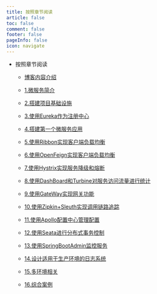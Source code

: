 ```yaml
---
title: 按照章节阅读
article: false
toc: false
comment: false
footer: false
pageInfo: false
icon: navigate
---
```


- 按照章节阅读

    - <a class="breadcrumb-link" href="springcloud-eureka-chapter-0.博客内容介绍.html">博客内容介绍</a>

    - <a class="breadcrumb-link" href="springcloud-eureka-chapter-1.微服务简介.html">1.微服务简介</a>

    - <a class="breadcrumb-link" href="springcloud-eureka-chapter-2.搭建项目基础设施.html">2.搭建项目基础设施</a>

    - <a class="breadcrumb-link" href="springcloud-eureka-chapter-3.使用Eureka作为注册中心.html">3.使用Eureka作为注册中心</a>

    - <a class="breadcrumb-link" href="springcloud-eureka-chapter-4.搭建第一个微服务应用.html">4.搭建第一个微服务应用</a>

    - <a class="breadcrumb-link" href="springcloud-eureka-chapter-5.使用Ribbon实现客户端负载均衡.html">5.使用Ribbon实现客户端负载均衡</a>

    - <a class="breadcrumb-link" href="springcloud-eureka-chapter-6.使用OpenFeign实现客户端负载均衡.html">6.使用OpenFeign实现客户端负载均衡</a>

    - <a class="breadcrumb-link" href="springcloud-eureka-chapter-7.使用Hystrix实现服务降级和熔断.html">7.使用Hystrix实现服务降级和熔断</a>

    - <a class="breadcrumb-link" href="springcloud-eureka-chapter-8.使用DashBoard和Turbine对服务访问流量进行统计.html">8.使用DashBoard和Turbine对服务访问流量进行统计</a>

    - <a class="breadcrumb-link" href="springcloud-eureka-chapter-9.使用GateWay实现网关功能.html">9.使用GateWay实现网关功能</a>

    - <a class="breadcrumb-link" href="springcloud-eureka-chapter-10.使用Zipkin+Sleuth实现调用链路追踪.html">10.使用Zipkin+Sleuth实现调用链路追踪</a>

    - <a class="breadcrumb-link" href="springcloud-eureka-chapter-11.使用Apollo配置中心管理配置.html">11.使用Apollo配置中心管理配置</a>

    - <a class="breadcrumb-link" href="springcloud-eureka-chapter-12.使用Seata进行分布式事务控制.html">12.使用Seata进行分布式事务控制</a>

    - <a class="breadcrumb-link" href="springcloud-eureka-chapter-13.使用SpringBootAdmin监控服务.html">13.使用SpringBootAdmin监控服务</a>

    - <a class="breadcrumb-link" href="springcloud-eureka-chapter-14.设计适用于生产环境的日志系统.html">14.设计适用于生产环境的日志系统</a>

    - <a class="breadcrumb-link" href="springcloud-eureka-chapter-15.多环境相关.html">15.多环境相关</a>

    - <a class="breadcrumb-link" href="springcloud-eureka-chapter-16.综合案例.html">16.综合案例</a>

